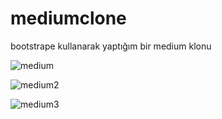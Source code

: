 # mediumclone
 bootstrape kullanarak yaptığım bir medium klonu
 
![medium](https://github.com/rabiaaaslann/mediumclone/assets/116019055/d7fd2c38-2d41-4e50-9a36-8253d9692149)

![medium2](https://github.com/rabiaaaslann/mediumclone/assets/116019055/51f4a288-7bb5-4b0b-bd93-c2912ad4e871)

![medium3](https://github.com/rabiaaaslann/mediumclone/assets/116019055/75e6b744-0bd2-4f08-90db-5b0008d6e100)
